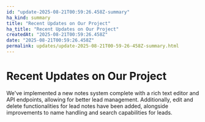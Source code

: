 ```yaml
---
id: "update-2025-08-21T00:59:26.458Z-summary"
ha_kind: summary
title: "Recent Updates on Our Project"
ha_title: "Recent Updates on Our Project"
createdAt: "2025-08-21T00:59:26.458Z"
date: "2025-08-21T00:59:26.458Z"
permalink: updates/update-2025-08-21T00-59-26-458Z-summary.html
---
```


<!--HA-START-->
# Recent Updates on Our Project

We've implemented a new notes system complete with a rich text editor and API endpoints, allowing for better lead management. Additionally, edit and delete functionalities for lead notes have been added, alongside improvements to name handling and search capabilities for leads.

<!--HA-END-->

